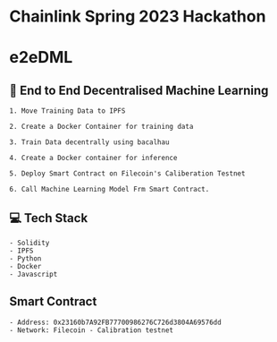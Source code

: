 # Chainlink Spring 2023 Hackathon
# e2eDML

## 🚀 End to End Decentralised Machine Learning

    1. Move Training Data to IPFS

    2. Create a Docker Container for training data

    3. Train Data decentrally using bacalhau

    4. Create a Docker container for inference

    5. Deploy Smart Contract on Filecoin's Caliberation Testnet

    6. Call Machine Learning Model Frm Smart Contract.

## 💻 Tech Stack
    - Solidity
    - IPFS
    - Python
    - Docker
    - Javascript


## Smart Contract
    - Address: 0x23160b7A92FB77700986276C726d3804A69576dd
    - Network: Filecoin - Calibration testnet
